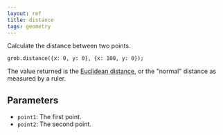 ```yaml
---
layout: ref
title: distance
tags: geometry
---
```

Calculate the distance between two points.

    grob.distance({x: 0, y: 0}, {x: 100, y: 0});

The value returned is the [Euclidean distance](https://en.wikipedia.org/wiki/Euclidean_distance), or the "normal" distance as measured by a ruler.

## Parameters
- `point1`: The first point.
- `point2`: The second point.
